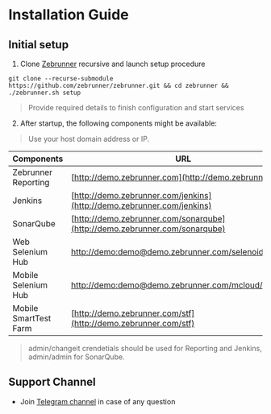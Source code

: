 # Installation Guide

## Initial setup

1. Clone [Zebrunner](https://github.com/zebrunner/zebrunner) recursive and launch setup procedure
  ```
  git clone --recurse-submodule https://github.com/zebrunner/zebrunner.git && cd zebrunner && ./zebrunner.sh setup
  ```
  > Provide required details to finish configuration and start services
  
2. After startup, the following components might be available:
  > Use your host domain address or IP.  
  
| Components          	| URL                                                                                                    	   |
|---------------------	|----------------------------------------------------------------------------------------------------------	   |
| Zebrunner Reporting  	| [http://demo.zebrunner.com](http://demo.zebrunner.com)                                                 	   |
| Jenkins             	| [http://demo.zebrunner.com/jenkins](http://demo.zebrunner.com/jenkins)                                 	   |
| SonarQube           	| [http://demo.zebrunner.com/sonarqube](http://demo.zebrunner.com/sonarqube)                             	   |
| Web Selenium Hub    	| [http://demo:demo@demo.zebrunner.com/selenoid/wd/hub](http://demo:demo@demo.zebrunner.com/selenoid/wd/hub)       |
| Mobile Selenium Hub 	| [http://demo:demo@demo.zebrunner.com/mcloud/wd/hub](http://demo:demo@demo.zebrunner.com/mcloud/wd/hub) 	   |
| Mobile SmartTest Farm	| [http://demo.zebrunner.com/stf](http://demo.zebrunner.com/stf)                                         	   |

> admin/changeit crendetials should be used for Reporting and Jenkins, admin/admin for SonarQube.

## Support Channel

* Join [Telegram channel](https://t.me/zebrunner) in case of any question
